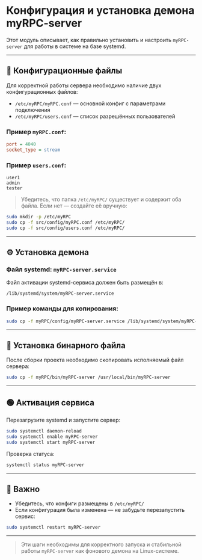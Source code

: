 # Конфигурация и установка демона myRPC-server

Этот модуль описывает, как правильно установить и настроить `myRPC-server` для работы в системе на базе systemd.

---

## 🧾 Конфигурационные файлы

Для корректной работы сервера необходимо наличие двух конфигурационных файлов:

- `/etc/myRPC/myRPC.conf` — основной конфиг с параметрами подключения
- `/etc/myRPC/users.conf` — список разрешённых пользователей

### Пример `myRPC.conf`:

```ini
port = 4040
socket_type = stream
```

### Пример `users.conf`:

```text
user1
admin
tester
```

> Убедитесь, что папка `/etc/myRPC/` существует и содержит оба файла. Если нет — создайте её вручную:

```bash
sudo mkdir -p /etc/myRPC
sudo cp -f src/config/myRPC.conf /etc/myRPC/
sudo cp -f src/config/users.conf /etc/myRPC/
```

---

## ⚙️ Установка демона

### Файл systemd: `myRPC-server.service`

Файл активации systemd-сервиса должен быть размещён в:

```
/lib/systemd/system/myRPC-server.service
```

### Пример команды для копирования:

```bash
sudo cp -f myRPC/config/myRPC-server.service /lib/systemd/system/myRPC-server.service
```

---

## 🚀 Установка бинарного файла

После сборки проекта необходимо скопировать исполняемый файл сервера:

```bash
sudo cp -f myRPC/bin/myRPC-server /usr/local/bin/myRPC-server
```

---

## 🟢 Активация сервиса

Перезагрузите systemd и запустите сервер:

```bash
sudo systemctl daemon-reload
sudo systemctl enable myRPC-server
sudo systemctl start myRPC-server
```

Проверка статуса:

```bash
systemctl status myRPC-server
```

---

## 📌 Важно

- Убедитесь, что конфиги размещены в `/etc/myRPC/`
- Если конфигурация была изменена — не забудьте перезапустить сервис:

```bash
sudo systemctl restart myRPC-server
```

---

> Эти шаги необходимы для корректного запуска и стабильной работы `myRPC-server` как фонового демона на Linux-системе.
